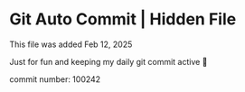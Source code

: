# Git Auto Commit | Hidden File

This file was added Feb 12, 2025

Just for fun and keeping my daily git commit active 🤪

commit number: 100242
